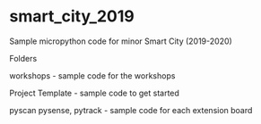 # smart_city_2019
Sample micropython code for minor Smart City (2019-2020)

Folders

workshops - sample code for the workshops

Project Template - sample code to get started

pyscan pysense, pytrack - sample code for each extension board

